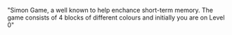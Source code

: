 "Simon Game, a well known to help enchance short-term memory. The game consists of 4 blocks of different colours and initially you are on Level 0" 
